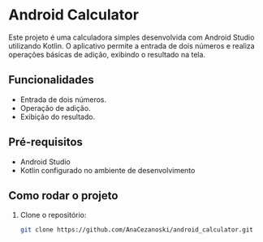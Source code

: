 # Android Calculator

Este projeto é uma calculadora simples desenvolvida com Android Studio utilizando Kotlin. O aplicativo permite a entrada de dois números e realiza operações básicas de adição, exibindo o resultado na tela.

## Funcionalidades

- Entrada de dois números.
- Operação de adição.
- Exibição do resultado.

## Pré-requisitos

- Android Studio
- Kotlin configurado no ambiente de desenvolvimento

## Como rodar o projeto

1. Clone o repositório:
   ```bash
   git clone https://github.com/AnaCezanoski/android_calculator.git

